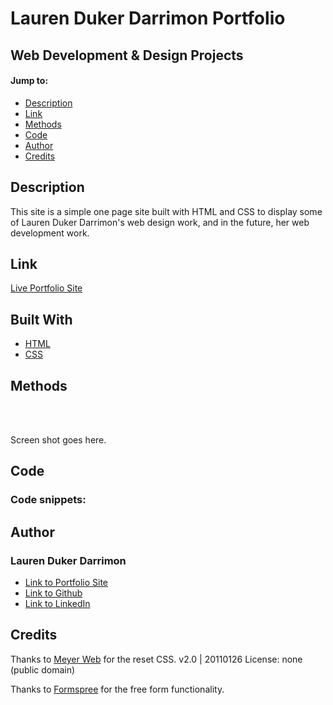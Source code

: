 # Lauren Duker Darrimon Portfolio
## Web Development &amp; Design Projects 


#### Jump to: 
* [Description](#description)
* [Link](#link)
* [Methods](#methods)
* [Code](#code)
* [Author](#author)
* [Credits](#credits)



## Description

This site is a simple one page site built with HTML and CSS to display some of Lauren Duker Darrimon's web design work, and in the future, her web development work. 



## Link

[Live Portfolio Site](https://laurendarrimon.github.io/lauren-darrimon-portfolio/)


## Built With

* [HTML](https://www.w3schools.com/html/default.asp)
* [CSS](https://www.w3schools.com/w3css/defaulT.asp)


## Methods 


<br>
<br>

Screen shot goes here. 

## Code

### Code snippets: 




## Author

### Lauren Duker Darrimon 

- [Link to Portfolio Site](https://www.laurenlalita.com)
- [Link to Github](https://github.com/LaurenDarrimon)
- [Link to LinkedIn](https://www.linkedin.com/in/lauren-lalita-duker-9537b1201/)


## Credits

Thanks to [Meyer Web](http://meyerweb.com/eric/tools/css/reset/) for the reset CSS. 
   v2.0 | 20110126
   License: none (public domain)

Thanks to [Formspree](http://formspree.io/) for the free form functionality. 
